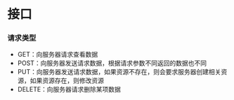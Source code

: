 # 接口

### 请求类型

- GET：向服务器请求查看数据
- POST：向服务器发送请求数据，根据请求参数不同返回的数据也不同
- PUT：向服务器发送请求数据，如果资源不存在，则会要求服务器创建相关资源，如果资源存在，则修改资源
- DELETE：向服务器请求删除某项数据